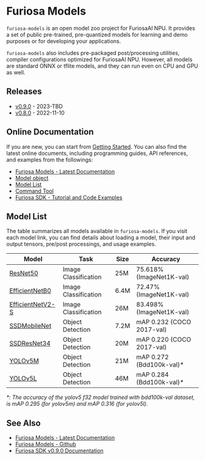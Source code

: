 Furiosa Models
======================
`furiosa-models` is an open model zoo project for FuriosaAI NPU.
It provides a set of public pre-trained, pre-quantized models for learning and demo purposes or
for developing your applications.

`furiosa-models` also includes pre-packaged post/processing utilities, compiler configurations optimized
for FuriosaAI NPU. However, all models are standard ONNX or tflite models,
and they can run even on CPU and GPU as well.

## Releases
* [v0.9.0](https://furiosa-ai.github.io/furiosa-models/v0.9.0/changelog/) - 2023-TBD
* [v0.8.0](https://furiosa-ai.github.io/furiosa-models/v0.8.0/changelog/) - 2022-11-10

## Online Documentation
If you are new, you can start from [Getting Started](https://furiosa-ai.github.io/furiosa-models/v0.9.0/getting_started/).
You can also find the latest online documents,
including programming guides, API references, and examples from the followings:

* [Furiosa Models - Latest Documentation](https://furiosa-ai.github.io/furiosa-models/latest/)
* [Model object](https://furiosa-ai.github.io/furiosa-models/v0.9.0/model_object/)
* [Model List](https://furiosa-ai.github.io/furiosa-models/v0.9.0/#model_list)
* [Command Tool](https://furiosa-ai.github.io/furiosa-models/v0.9.0/command_tool/)
* [Furiosa SDK - Tutorial and Code Examples](https://furiosa-ai.github.io/docs/v0.9.0/en/software/tutorials.html)


## <a name="model_list"></a>Model List
The table summarizes all models available in `furiosa-models`. If you visit each model link,
you can find details about loading a model, their input and output tensors, pre/post processings, and usage examples.

| Model                                                                                    | Task                 | Size | Accuracy                   |
|------------------------------------------------------------------------------------------| -------------------- | ---- |----------------------------|
| [ResNet50](https://furiosa-ai.github.io/furiosa-models/v0.9.0/models/resnet50_v1.5/)     | Image Classification | 25M  | 75.618% (ImageNet1K-val)   |
| [EfficientNetB0](https://furiosa-ai.github.io/furiosa-models/v0.9.0/models/)             | Image Classification | 6.4M | 72.47% (ImageNet1K-val)   |
| [EfficientNetV2-S](https://furiosa-ai.github.io/furiosa-models/v0.9.0/models/)           | Image Classification | 26M  | 83.498% (ImageNet1K-val)   |
| [SSDMobileNet](https://furiosa-ai.github.io/furiosa-models/v0.9.0/models/ssd_mobilenet/) | Object Detection     | 7.2M | mAP 0.232 (COCO 2017-val)  |
| [SSDResNet34](https://furiosa-ai.github.io/furiosa-models/v0.9.0/models/ssd_resnet34/)   | Object Detection     | 20M  | mAP 0.220 (COCO 2017-val)  |
| [YOLOv5M](https://furiosa-ai.github.io/furiosa-models/v0.9.0/models/yolov5m/)            | Object Detection     | 21M  | mAP 0.272 (Bdd100k-val)\*  |
| [YOLOv5L](https://furiosa-ai.github.io/furiosa-models/v0.9.0/models/yolov5l/)            | Object Detection     | 46M  | mAP 0.284 (Bdd100k-val)\*  |

_\*: The accuracy of the yolov5 f32 model trained with bdd100k-val dataset, is mAP 0.295 (for yolov5m) and mAP 0.316 (for yolov5l)._

## See Also
* [Furiosa Models - Latest Documentation](https://furiosa-ai.github.io/furiosa-models/latest/)
* [Furiosa Models - Github](https://github.com/furiosa-ai/furiosa-models)
* [Furiosa SDK v0.9.0 Documentation](https://furiosa-ai.github.io/docs/v0.9.0/en/)
